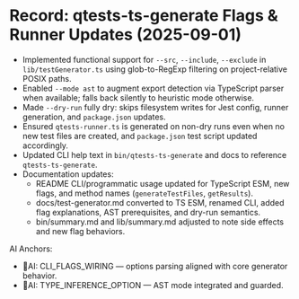 # Record: qtests-ts-generate Flags & Runner Updates (2025-09-01)

- Implemented functional support for `--src`, `--include`, `--exclude` in `lib/testGenerator.ts` using glob-to-RegExp filtering on project-relative POSIX paths.
- Enabled `--mode ast` to augment export detection via TypeScript parser when available; falls back silently to heuristic mode otherwise.
- Made `--dry-run` fully dry: skips filesystem writes for Jest config, runner generation, and `package.json` updates.
- Ensured `qtests-runner.ts` is generated on non-dry runs even when no new test files are created, and `package.json` test script updated accordingly.
- Updated CLI help text in `bin/qtests-ts-generate` and docs to reference `qtests-ts-generate`.
- Documentation updates:
  - README CLI/programmatic usage updated for TypeScript ESM, new flags, and method names (`generateTestFiles`, `getResults`).
  - docs/test-generator.md converted to TS ESM, renamed CLI, added flag explanations, AST prerequisites, and dry-run semantics.
  - bin/summary.md and lib/summary.md adjusted to note side effects and new flag behaviors.

AI Anchors:
- 🚩AI: CLI_FLAGS_WIRING — options parsing aligned with core generator behavior.
- 🚩AI: TYPE_INFERENCE_OPTION — AST mode integrated and guarded.

